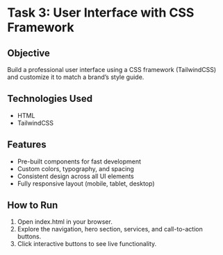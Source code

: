 # Task 3: User Interface with CSS Framework

## Objective
Build a professional user interface using a CSS framework (TailwindCSS) and customize it to match a brand’s style guide.

## Technologies Used
- HTML
- TailwindCSS

## Features
- Pre-built components for fast development
- Custom colors, typography, and spacing
- Consistent design across all UI elements
- Fully responsive layout (mobile, tablet, desktop)

## How to Run
1. Open index.html in your browser.
2. Explore the navigation, hero section, services, and call-to-action buttons.
3. Click interactive buttons to see live functionality.